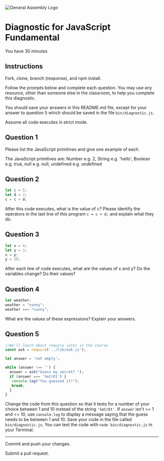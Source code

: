 ![General Assembly Logo](http://i.imgur.com/ke8USTq.png)

# Diagnostic for JavaScript Fundamental

You have 30 minutes

## Instructions

Fork, clone, branch (response), and npm install.

Follow the prompts below and complete each question.
You may use any resource, other than someone else in the classroom,
to help you complete this diagnostic.

You should save your answers in this README.md file,
except for your answer to question 5
which should be saved in the file `bin/diagnostic.js`.

Assume all code executes in strict mode.

## Question 1

Please list the JavaScript primitives and give one example of each.

The JavaScript primitives are:
Number e.g. 2,
String e.g. 'hello',
Boolean e.g. true,
null e.g. null,
undefined e.g. undefined

## Question 2

```js
let c = 5;
let d = 2;
c = c + d;

```

After this code executes, what is the value of c?
Please identify the operators in the last line of this program `c = c + d;`
and explain what they do.

## Question 3

```js
let x = 4;
let y = 3;
x = y;
y = 10;
```

After each line of code executes,
what are the values of x and y?
Do the variables change?
Do their values?

<!-- solution below -->

## Question 4

```js
let weather;
weather = "sunny";
weather === "sunny";
```

What are the values of these expressions?  Explain your answers.

## Question 5

```js
//We'll learn about require later in the course
const ask = require('../lib/ask.js');

let answer = 'not empty';

while (answer !== '') {
  answer = ask("Guess my secret? ");
  if (answer === 'SeCrEt') {
   console.log("You guessed it!");
   break;
  }
}
```

Change the code from this question so that it tests for a number of your choice
 between 1 and 10 instead of the string `'SeCrEt'`.
 If `answer` isn't >= 1 and <= 10, use `console.log` to display a message
 saying that the guess needs to be between 1 and 10.
 Save your code in the file called `bin/diagnostic.js`.
 You can test the code with `node bin/diagnostic.js` in your Terminal.

---

Commit and push your changes.

Submit a pull request.
